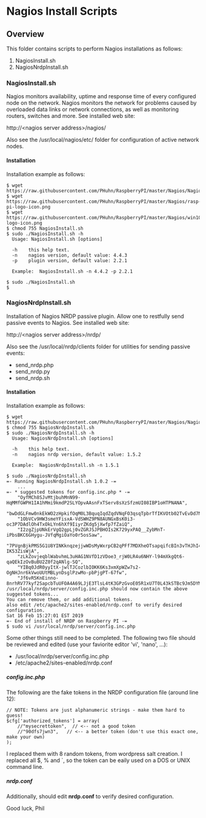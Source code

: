 # Nagios Install Scripts
## Overview

This folder contains scripts to perform Nagios installations as follows:
1. NagiosInstall.sh
1. NagiosNrdpInstall.sh

### NagiosInstall.sh

Nagios monitors availability, uptime and response time of every configured node on the network.  Nagios monitors the network for problems caused by overloaded data links or network connections, as well as monitoring routers, switches and more.  See installed web site:

http://&lt;nagios server address&gt;/nagios/

Also see the /usr/local/nagios/etc/ folder for configuration of active network nodes.

#### Installation
Installation example as follows:

```
$ wget https://raw.githubusercontent.com/PHuhn/RaspberryPI/master/Nagios/NagiosInstall.sh
$ wget https://raw.githubusercontent.com/PHuhn/RaspberryPI/master/Nagios/rasp-pi-logo-icon.png
$ wget https://raw.githubusercontent.com/PHuhn/RaspberryPI/master/Nagios/win10-logo-icon.png
$ chmod 755 NagiosInstall.sh
$ sudo ./NagiosInstall.sh -h
  Usage: NagiosInstall.sh [options]

  -h    this help text.
  -n    nagios version, default value: 4.4.3
  -p    plugin version, default value: 2.2.1

  Example:  NagiosInstall.sh -n 4.4.2 -p 2.2.1

$ sudo ./NagiosInstall.sh
$
```

### NagiosNrdpInstall.sh

Installation of Nagios NRDP passive plugin.  Allow one to restfully send passive events to Nagios.  See installed web site:

http://&lt;nagios server address&gt;/nrdp/

Also see the /usr/local/nrdp/clients folder for utilities for sending passive events:

* send_nrdp.php
* send_nrdp.py
* send_nrdp.sh

#### Installation

Installation example as follows:

```
$ wget https://raw.githubusercontent.com/PHuhn/RaspberryPI/master/Nagios/NagiosNrdpInstall.sh
$ chmod 755 NagiosNrdpInstall.sh
$ sudo ./NagiosNrdpInstall.sh -h
  Usage: NagiosNrdpInstall.sh [options]

  -h    this help text.
  -n    nagios nrdp version, default value: 1.5.2

  Example:  NagiosNrdpInstall.sh -n 1.5.1

$ sudo ./NagiosNrdpInstall.sh
=- Running NagiosNrdpInstall.sh 1.0.2 -=
    ...
=- * suggested tokens for config.inc.php * -=
    "OyfMCh8SJvMtjbuhMnN99-HqMMfGWPH1IA1hMmi9kmdP2SLYOpvAAsnFxTServ8sXzSfzmUI08IBP1oHTPNANA",
    "bwDdGLFmw0nkEkWO2zHpkifOqM0L3BquqIqdZqdVNqFO3qsqTpbrTfIKVOtb02TvEvDd7NAjI8KHDtVimaU9Lw",
    "1ObVCv9HW3smeYFisxA-VdSWHZ9PN8AUNGxBsK0i3-oc3P7DAdlOh4TxOkLYn6hXf9IiyrZKdg5jXwfp7fZaiQ",
    "I2zgZjpUNkErVgQ2gpLj0vZGRJSJPBHOIs2K729yxPAQ__ZybMnT-iPbsBKC6GHygu-JVfqMgiOaYo0r5osSaw",
    "7PVgnBjkPMS5G1U8YINKknqzejjwWDsMyWxrpCB2qPFf7MDXheOTsapqifcBIn3vTHJhI4PeVrK-IK53ZisWjA",
    "zLkZovjeqblWabvhmL3uHAG1NVfD1zVDoe3_rjW0LR4u6NHY-l94mXkgQt6-qaQEkIzOvBuBU2Z0f2qANlg-SQ",
    "YIBq0JdR0yyItX-jwlTJCozlbIOKK6Ks3xmXpWZw7s2-OgNHJnr6kVwoUUtMBLynDsglPzwMo-pbPjgPT-67fw",
    "Jf6vR5KnEinno-8nrhRV77kyf2SapcbTuUFOA4A69LJjE3TlsL4tK3GPzGvoE05R1xU7T0L43kSTBc9Jm5DYMw",
/usr/local/nrdp/server/config.inc.php should now contain the above suggested tokens...
You can remove them, or add additional tokens.
also edit /etc/apache2/sites-enabled/nrdp.conf to verify desired configuration.
Sat 16 Feb 15:27:01 EST 2019
=- End of install of NRDP on Raspberry PI -=
$ sudo vi /usr/local/nrdp/server/config.inc.php
```

Some other things still need to be completed.  The following two file should be reviewed and edited (use your faviorite editor 'vi', 'nano', ...):

* /usr/local/nrdp/server/config.inc.php
* /etc/apache2/sites-enabled/nrdp.conf

##### config.inc.php

The following are the fake tokens in the NRDP configuration file (around line 12):
```
// NOTE: Tokens are just alphanumeric strings - make them hard to guess!
$cfg['authorized_tokens'] = array(
    //"mysecrettoken",  // <-- not a good token
    //"90dfs7jwn3",   // <-- a better token (don't use this exact one, make your own)
);
```

I replaced them with 8 random tokens, from wordpress salt creation.  I replaced all $, % and `, so the token can be eaily used on a DOS or UNIX command line.

##### nrdp.conf

Additionally, should edit **nrdp.conf** to verify desired configuration.

Good luck, Phil
